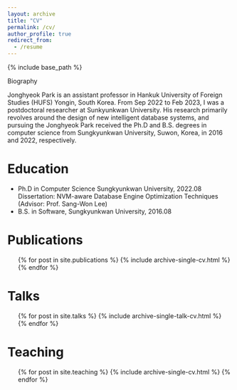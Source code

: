 ```yaml
---
layout: archive
title: "CV"
permalink: /cv/
author_profile: true
redirect_from:
  - /resume
---
```


{% include base_path %}

Biography

Jonghyeok Park is  an assistant professor in Hankuk University of Foreign Studies (HUFS) Yongin, South Korea.
From Sep 2022 to Feb 2023, I was a postdoctoral researcher at Sunkyunkwan University.
His research primarily revolves around the design of new intelligent database systems, and pursuing the 
Jonghyeok Park received the Ph.D and B.S. degrees in computer science from Sungkyunkwan University, Suwon, Korea, in 2016 and 2022, respectively.

Education
======
* Ph.D in Computer Science Sungkyunkwan University, 2022.08   
Dissertation: NVM-aware Database Engine Optimization Techniques (Advisor: Prof. Sang-Won Lee)
* B.S. in Software, Sungkyunkwan University, 2016.08


Publications
======
  <ul>{% for post in site.publications %}
    {% include archive-single-cv.html %}
  {% endfor %}</ul>
  
Talks
======
  <ul>{% for post in site.talks %}
    {% include archive-single-talk-cv.html %}
  {% endfor %}</ul>
  
Teaching
======
  <ul>{% for post in site.teaching %}
    {% include archive-single-cv.html %}
  {% endfor %}</ul>